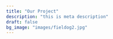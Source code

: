 ```yaml
---
title: "Our Project"
description: "this is meta description"
draft: false
bg_image: "images/fieldog2.jpg"
---
```

